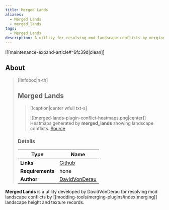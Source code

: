 ```yaml
---
title: Merged Lands
aliases:
  - Merged Lands
  - merged_lands
tags:
  - Merged_Lands
description: A utility for resolving mod landscape conflicts by merging landscape height and texture records.
---
```

![[maintenance-expand-article#^6fc39d|clean]]

## About

> [!infobox|n-th]
> 
> ## Merged Lands
> 
> > [!caption|center wfull txt-s]
> > 
> > ![[merged-lands-plugin-conflict-heatmaps.png|center]]
> > Heatmaps generated by **merged_lands** showing landscape conflicts.
> > [Source](https://github.com/DavidVonDerau/merged_lands/blob/main/docs/images/conflict_images.png)
> 
> ### Details
> 
> | Type | Name |
> | --- | --- |
> | **Links** | [Github](https://github.com/DavidVonDerau/merged_lands) |
> | **Requirements** | none |
> | **Author** | [DavidVonDerau](https://github.com/DavidVonDerau) |

**Merged Lands** is a utility developed by DavidVonDerau for resolving mod landscape conflicts by [[modding-tools/merging-plugins/index|merging]] landscape height and texture records.